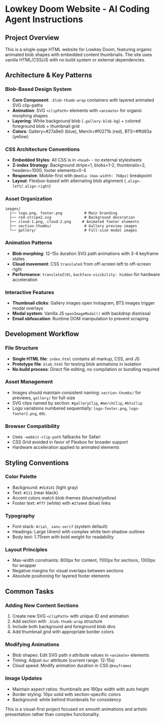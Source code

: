 # Lowkey Doom Website - AI Coding Agent Instructions

## Project Overview
This is a single-page HTML website for Lowkey Doom, featuring organic animated blob shapes with embedded content thumbnails. The site uses vanilla HTML/CSS/JS with no build system or external dependencies.

## Architecture & Key Patterns

### Blob-Based Design System
- **Core Component**: `.blob-thumb-wrap` containers with layered animated SVG clip-paths
- **Animation**: SVG `<clipPath>` elements with `<animate>` for organic morphing shapes  
- **Layering**: White background blob (`.gallery-blob-bg`) + colored foreground blob + thumbnail grid
- **Colors**: Gallery=#27a9e0 (blue), Merch=#f0271b (red), BTS=#ffd93a (yellow)

### CSS Architecture Conventions
- **Embedded Styles**: All CSS is in `<head>` - no external stylesheets
- **Z-index Strategy**: Background stripe=1, blobs=1-2, thumbnails=2, headers=1000, footer elements=0-4
- **Responsive**: Mobile-first with `@media (max-width: 768px)` breakpoint
- **Layout**: Flexbox-based with alternating blob alignment (`.align-left`/`.align-right`)

### Asset Organization
```
images/
  ├── logo.png, footer.png          # Main branding
  ├── red-stripe2.svg               # Background decoration  
  ├── cloud-1.png, cloud-2.png     # Animated footer elements
  ├── section-thumbs/               # Gallery preview images
  └── gallery/                      # Full-size modal images
```

### Animation Patterns
- **Blob morphing**: 12-15s duration SVG path animations with 3-4 keyframe states
- **Cloud movement**: CSS `translateX` from off-screen left to off-screen right
- **Performance**: `translateZ(0)`, `backface-visibility: hidden` for hardware acceleration

### Interactive Features
- **Thumbnail clicks**: Gallery images open Instagram, BTS images trigger modal overlays
- **Modal system**: Vanilla JS `openImageModal()` with backdrop dismissal
- **Email obfuscation**: Runtime DOM manipulation to prevent scraping

## Development Workflow

### File Structure
- **Single HTML file**: `index.html` contains all markup, CSS, and JS
- **Prototype file**: `blob.html` for testing blob animations in isolation
- **No build process**: Direct file editing, no compilation or bundling required

### Asset Management
- Images should maintain consistent naming: `section-thumbs/` for previews, `gallery/` for full-size
- SVG clips named by section: `#galleryClip`, `#merchClip`, `#btsClip`
- Logo variations numbered sequentially: `logo-footer.png`, `logo-footer2.png`, etc.

### Browser Compatibility
- Uses `-webkit-clip-path` fallbacks for Safari
- CSS Grid avoided in favor of Flexbox for broader support
- Hardware acceleration applied to animated elements

## Styling Conventions

### Color Palette
- Background: `#d1d1d1` (light gray)
- Text: `#111` (near black) 
- Accent colors match blob themes (blue/red/yellow)
- Footer text: `#fff` (white) with `#27a9e0` (blue) links

### Typography
- Font stack: `Arial, sans-serif` (system default)
- Headings: Large (4rem) with complex white text-shadow outlines
- Body text: 1.75rem with bold weight for readability

### Layout Principles
- Max-width constraints: 800px for content, 1100px for sections, 1300px for wrapper
- Negative margins for visual overlaps between sections
- Absolute positioning for layered footer elements

## Common Tasks

### Adding New Content Sections
1. Create new SVG `<clipPath>` with unique ID and animation
2. Add section with `.blob-thumb-wrap` structure
3. Include both background and foreground blob divs
4. Add thumbnail grid with appropriate border colors

### Modifying Animations  
- Blob shapes: Edit SVG path `d` attribute values in `<animate>` elements
- Timing: Adjust `dur` attribute (current range: 12-15s)
- Cloud speed: Modify animation duration in CSS `@keyframes`

### Image Updates
- Maintain aspect ratios: thumbnails are 190px width with auto height
- Border styling: 10px solid with section-specific colors
- Background: white behind thumbnails for consistency

This is a visual-first project focused on smooth animations and artistic presentation rather than complex functionality.